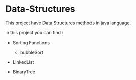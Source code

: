 # Data-Structures

This project have Data Structures methods in java language.

in this project you can find :
* Sorting Functions 
  * bubbleSort
  
* LinkedList
* BinaryTree
